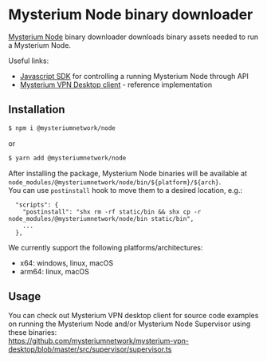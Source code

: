 # Mysterium Node binary downloader

[Mysterium Node](https://github.com/MysteriumNetwork/node) binary downloader downloads binary assets needed to run a Mysterium Node.

Useful links:

- [Javascript SDK](https://github.com/mysteriumnetwork/mysterium-vpn-js) for controlling a running Mysterium Node through API
- [Mysterium VPN Desktop client](https://github.com/mysteriumnetwork/mysterium-vpn-desktop) - reference implementation

## Installation

```sh
$ npm i @mysteriumnetwork/node
```

or

```sh
$ yarn add @mysteriumnetwork/node
```

After installing the package, Mysterium Node binaries will be available at `node_modules/@mysteriumnetwork/node/bin/${platform}/${arch}`.  
You can use `postinstall` hook to move them to a desired location, e.g.:

```
  "scripts": {
    "postinstall": "shx rm -rf static/bin && shx cp -r node_modules/@mysteriumnetwork/node/bin static/bin",
    ...
  },
```

We currently support the following platforms/architectures:
- x64: windows, linux, macOS
- arm64: linux, macOS

## Usage

You can check out Mysterium VPN desktop client for source code examples on running the Mysterium Node and/or Mysterium Node Supervisor using these binaries:  
https://github.com/mysteriumnetwork/mysterium-vpn-desktop/blob/master/src/supervisor/supervisor.ts
